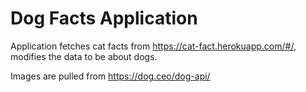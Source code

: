 # Dog Facts Application

Application fetches cat facts from https://cat-fact.herokuapp.com/#/, modifies the data to be about dogs.

Images are pulled from https://dog.ceo/dog-api/